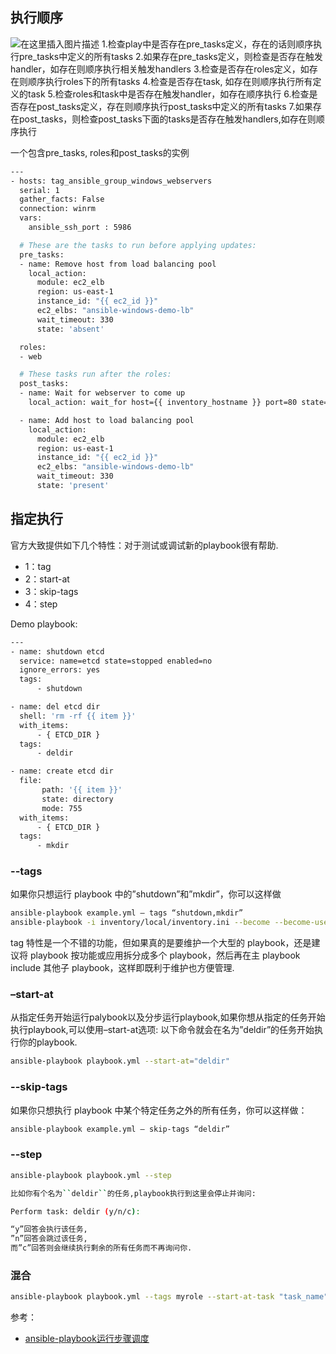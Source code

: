 
##  执行顺序
![在这里插入图片描述](https://img-blog.csdnimg.cn/ed5279bc015342aa9766968906703b73.png)
1.检查play中是否存在pre_tasks定义，存在的话则顺序执行pre_tasks中定义的所有tasks
2.如果存在pre_tasks定义，则检查是否存在触发handler，如存在则顺序执行相关触发handlers
3.检查是否存在roles定义，如存在则顺序执行roles下的所有tasks
4.检查是否存在task, 如存在则顺序执行所有定义的task
5.检查roles和task中是否存在触发handler，如存在顺序执行
6.检查是否存在post_tasks定义，存在则顺序执行post_tasks中定义的所有tasks
7.如果存在post_tasks，则检查post_tasks下面的tasks是否存在触发handlers,如存在则顺序执行

一个包含pre_tasks, roles和post_tasks的实例

```bash
---
- hosts: tag_ansible_group_windows_webservers
  serial: 1
  gather_facts: False
  connection: winrm
  vars:
    ansible_ssh_port : 5986

  # These are the tasks to run before applying updates:
  pre_tasks:
  - name: Remove host from load balancing pool
    local_action:
      module: ec2_elb
      region: us-east-1
      instance_id: "{{ ec2_id }}"
      ec2_elbs: "ansible-windows-demo-lb"
      wait_timeout: 330
      state: 'absent'

  roles:
  - web

  # These tasks run after the roles:
  post_tasks:
  - name: Wait for webserver to come up
    local_action: wait_for host={{ inventory_hostname }} port=80 state=started timeout=80

  - name: Add host to load balancing pool
    local_action:
      module: ec2_elb
      region: us-east-1
      instance_id: "{{ ec2_id }}"
      ec2_elbs: "ansible-windows-demo-lb"
      wait_timeout: 330
      state: 'present'


```
##  指定执行
官方大致提供如下几个特性：对于测试或调试新的playbook很有帮助.
- 1：tag
- 2：start-at
- 3：skip-tags
- 4：step

Demo playbook:

```bash
---
- name: shutdown etcd
  service: name=etcd state=stopped enabled=no
  ignore_errors: yes
  tags:
      - shutdown

- name: del etcd dir
  shell: 'rm -rf {{ item }}'
  with_items:
      - { ETCD_DIR }
  tags:
      - deldir

- name: create etcd dir
  file:
       path: '{{ item }}'
       state: directory
       mode: 755
  with_items:
      - { ETCD_DIR }
  tags:
      - mkdir
```

### --tags
如果你只想运行 playbook 中的”shutdown”和”mkdir”，你可以这样做

```bash
ansible-playbook example.yml – tags “shutdown,mkdir”
ansible-playbook -i inventory/local/inventory.ini --become --become-user=root cluster.yml --tags  etchosts
```
tag 特性是一个不错的功能，但如果真的是要维护一个大型的 playbook，还是建议将 playbook 按功能或应用拆分成多个 playbook，然后再在主 playbook include 其他子 playbook，这样即既利于维护也方便管理.


### –start-at
从指定任务开始运行palybook以及分步运行playbook,如果你想从指定的任务开始执行playbook,可以使用–start-at选项:
以下命令就会在名为”deldir”的任务开始执行你的playbook.

```bash
ansible-playbook playbook.yml --start-at="deldir"
```
###  --skip-tags 
如果你只想执行 playbook 中某个特定任务之外的所有任务，你可以这样做：

```bash
ansible-playbook example.yml – skip-tags “deldir”
```
###  --step

```bash
ansible-playbook playbook.yml --step

比如你有个名为``deldir``的任务,playbook执行到这里会停止并询问:

Perform task: deldir (y/n/c):

“y”回答会执行该任务,
”n”回答会跳过该任务,
而”c”回答则会继续执行剩余的所有任务而不再询问你.
```


###  混合

```bash
ansible-playbook playbook.yml --tags myrole --start-at-task "task_name"
```

参考：
- [ansible-playbook运行步骤调度](https://blog.51cto.com/michaelkang/2415453)
